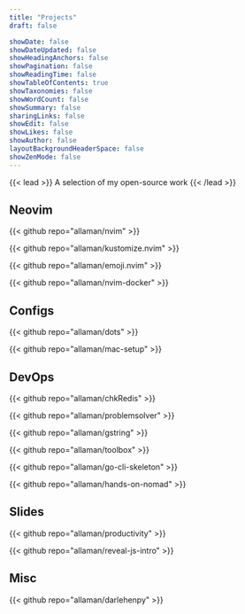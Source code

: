 ```yaml
---
title: "Projects"
draft: false

showDate: false
showDateUpdated: false
showHeadingAnchors: false
showPagination: false
showReadingTime: false
showTableOfContents: true
showTaxonomies: false
showWordCount: false
showSummary: false
sharingLinks: false
showEdit: false
showLikes: false
showAuthor: false
layoutBackgroundHeaderSpace: false
showZenMode: false
---
```


{{< lead >}}
A selection of my open-source work
{{< /lead >}}

## Neovim

{{< github repo="allaman/nvim" >}}

{{< github repo="allaman/kustomize.nvim" >}}

{{< github repo="allaman/emoji.nvim" >}}

{{< github repo="allaman/nvim-docker" >}}

## Configs

{{< github repo="allaman/dots" >}}

{{< github repo="allaman/mac-setup" >}}

## DevOps

{{< github repo="allaman/chkRedis" >}}

{{< github repo="allaman/problemsolver" >}}

{{< github repo="allaman/gstring" >}}

{{< github repo="allaman/toolbox" >}}

{{< github repo="allaman/go-cli-skeleton" >}}

{{< github repo="allaman/hands-on-nomad" >}}

## Slides

{{< github repo="allaman/productivity" >}}

{{< github repo="allaman/reveal-js-intro" >}}

## Misc

{{< github repo="allaman/darlehenpy" >}}

